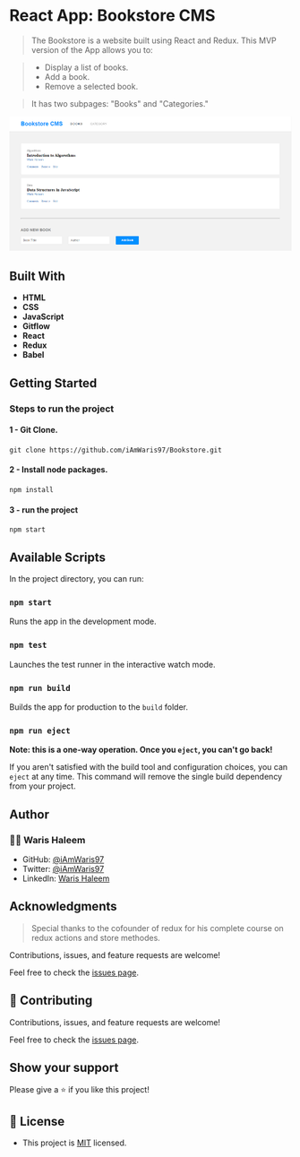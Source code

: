 # React App: Bookstore CMS

> The Bookstore is a website built using React and Redux.
> This MVP version of the App allows you to:

> * Display a list of books.
> * Add a book.
> * Remove a selected book.

> It has two subpages: "Books" and "Categories."

![Project Screenshot](./snapshot.PNG "Bookstore CMS")

## Built With

- **HTML**
- **CSS**
- **JavaScript**
- **Gitflow**
- **React**
- **Redux**
- **Babel**

## Getting Started

### Steps to run the project

#### 1 - Git Clone.

```
git clone https://github.com/iAmWaris97/Bookstore.git
```
#### 2 - Install node packages.

```
npm install
```

#### 3 - run the project

```
npm start
```

## Available Scripts

In the project directory, you can run:

### `npm start`

Runs the app in the development mode.

### `npm test`

Launches the test runner in the interactive watch mode.

### `npm run build`

Builds the app for production to the `build` folder.

### `npm run eject`

**Note: this is a one-way operation. Once you `eject`, you can't go back!**

If you aren't satisfied with the build tool and configuration choices, you can `eject` at any time. This command will remove the single build dependency from your project.

## Author
### 👨‍💻 Waris Haleem
- GitHub: [@iAmWaris97](https://github.com/iAmWaris97)
- Twitter: [@iAmWaris97](https://twitter.com/iAmWaris97)
- LinkedIn: [Waris Haleem](https://www.linkedin.com/in/waris-haleem/)

## Acknowledgments

> Special thanks to the cofounder of redux for his complete course on redux actions and store methodes.

Contributions, issues, and feature requests are welcome!

Feel free to check the [issues page](../../issues/).

## 🤝 Contributing

Contributions, issues, and feature requests are welcome!

Feel free to check the [issues page](../../issues/).

## Show your support

Please give a ⭐️ if you like this project!

## 📝 License
- This project is [MIT](./LICENSE) licensed.